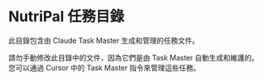 # NutriPal 任務目錄

此目錄包含由 Claude Task Master 生成和管理的任務文件。
 
請勿手動修改此目錄中的文件，因為它們是由 Task Master 自動生成和維護的。您可以通過 Cursor 中的 Task Master 指令來管理這些任務。 